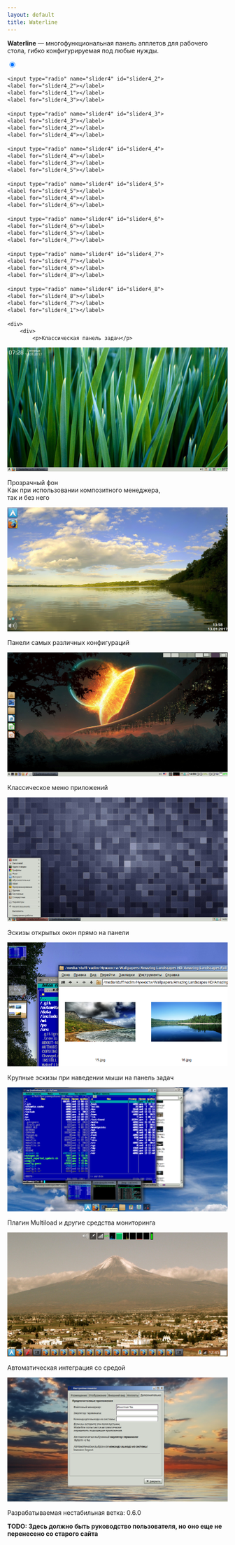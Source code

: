 ```yaml
---
layout: default
title: Waterline
---
```


**Waterline** — многофункциональная панель апплетов для рабочего стола, гибко конфигурируемая под любые нужды.

<div class='sliderC3' style='margin: 0px auto'>
    <input type="radio" name="slider4" id="slider4_1" checked="checked">
    <label for="slider4_1"></label>
    <label for="slider4_8"></label>
    <label for="slider4_2"></label>

    <input type="radio" name="slider4" id="slider4_2">
    <label for="slider4_2"></label>
    <label for="slider4_1"></label>
    <label for="slider4_3"></label>

    <input type="radio" name="slider4" id="slider4_3">
    <label for="slider4_3"></label>
    <label for="slider4_2"></label>
    <label for="slider4_4"></label>

    <input type="radio" name="slider4" id="slider4_4">
    <label for="slider4_4"></label>
    <label for="slider4_3"></label>
    <label for="slider4_5"></label>

    <input type="radio" name="slider4" id="slider4_5">
    <label for="slider4_5"></label>
    <label for="slider4_4"></label>
    <label for="slider4_6"></label>

    <input type="radio" name="slider4" id="slider4_6">
    <label for="slider4_6"></label>
    <label for="slider4_5"></label>
    <label for="slider4_7"></label>

    <input type="radio" name="slider4" id="slider4_7">
    <label for="slider4_7"></label>
    <label for="slider4_6"></label>
    <label for="slider4_8"></label>

    <input type="radio" name="slider4" id="slider4_8">
    <label for="slider4_8"></label>
    <label for="slider4_7"></label>
    <label for="slider4_1"></label>

    <div>
        <div>
            <p>Классическая панель задач</p>
<a target="_blank" href="/waterline/screenshots-0.6.0/2017-01-13-072823_1366x768_scrot.png"><img src="/waterline/screenshots-0.6.0/2017-01-13-072823_1366x768_scrot.png" alt="Waterline 0.6.0" /></a>
        </div><div>
            <p>Прозрачный фон<br>
            Как при использовании композитного менеджера,<br>
            так и без него</p>
<a target="_blank" href="/waterline/screenshots-0.6.0/2017-01-13-135827_1366x768_scrot.png"><img src="/waterline/screenshots-0.6.0/2017-01-13-135827_1366x768_scrot.png" alt="Waterline 0.6.0" /></a>
        </div><div>
            <p>Панели самых различных конфигураций</p>
<a target="_blank" href="/waterline/screenshots-0.6.0/2017-01-13-145905_1366x768_scrot.png"><img src="/waterline/screenshots-0.6.0/2017-01-13-145905_1366x768_scrot.png" alt="Waterline 0.6.0" /></a>
        </div><div>
            <p>Классическое меню приложений</p>
<a target="_blank" href="/waterline/screenshots-0.6.0/2017-01-13-140227_1366x768_scrot.png"><img src="/waterline/screenshots-0.6.0/2017-01-13-140227_1366x768_scrot.png" alt="Waterline 0.6.0" /></a>
        </div><div>
            <p>Эскизы открытых окон прямо на панели</p>
<a target="_blank" href="/waterline/screenshots-0.6.0/2017-01-13-140651_1366x768_scrot.png"><img src="/waterline/screenshots-0.6.0/2017-01-13-140651_1366x768_scrot.png" alt="Waterline 0.6.0" /></a>
        </div><div>
            <p>Крупные эскизы при наведении мыши на панель задач</p>
<a target="_blank" href="/waterline/screenshots-0.6.0/2017-01-13-141512_1366x768_scrot.png"><img src="/waterline/screenshots-0.6.0/2017-01-13-141512_1366x768_scrot.png" alt="Waterline 0.6.0" /></a>
        </div><div>
            <p>Плагин Multiload и другие средства мониторинга</p>
<a target="_blank" href="/waterline/screenshots-0.6.0/2017-11-10-124518_1366x768_scrot.png"><img src="/waterline/screenshots-0.6.0/2017-11-10-124518_1366x768_scrot.png" alt="Waterline 0.6.0" /></a>
        </div><div>
            <p>Автоматическая интеграция со средой</p>
<a target="_blank" href="/waterline/screenshots-0.6.0/2017-11-10-125736_1366x768_scrot.png"><img src="/waterline/screenshots-0.6.0/2017-11-10-125736_1366x768_scrot.png" alt="Waterline 0.6.0" /></a>
        </div>
    </div>

</div>

Разрабатываемая нестабильная ветка: 0.6.0

**TODO: Здесь должно быть руководство пользователя, но оно еще не перенесено со старого сайта**